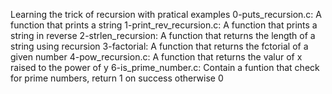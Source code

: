 Learning the trick of recursion with pratical examples
0-puts_recursion.c: A function that prints a string
1-print_rev_recursion.c: A function that prints a string in reverse
2-strlen_recursion: A function that returns the length of a string using recursion
3-factorial: A function that returns the fctorial of a given number
4-pow_recursion.c: A function that returns the valur of x raised to the power of y
6-is_prime_number.c: Contain a funtion that check for prime numbers, return 1 on success otherwise 0
